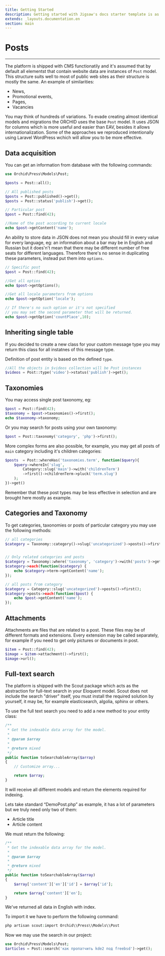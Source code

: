 ```yaml
---
title: Getting Started
description: Getting started with Jigsaw's docs starter template is as easy as 1, 2, 3.
extends: _layouts.documentation.en
section: main
---
```



# Posts
----------
The platform is shipped with CMS functionatily and it's assumed that by default all elementst that contain website data are instances of `Post` model.
This structure suits well to most of public web sites as their structure is mostly the same.
An example of similarities:
- News,
- Promotional events,
- Pages,
- Vacancies

You may think of hundreds of variations. To evade creating almost identical models and migrations the ORCHID uses the base `Post` model. It uses JSON for columns which is more useful and easier than EAV, besides it allows internationalization. 
Some of the approaches we reproduced intentionally using Laravel WordPress wchich will allow you to be more effective.

## Data acquisition
You can get an information from database with the following commands:

```php
use Orchid\Press\Models\Post;

$posts = Post::all();
```

```php
// All published posts
$posts = Post::published()->get();
$posts = Post::status('publish')->get();

// Particular post
$post = Post::find(42);

//Name of the post according to current locale
echo $post->getContent('name');

```


An ability to store data in JSON does not mean you should fill in every value for every language, eg: an information about a bar may be in English and Russian but it does'n't mean that there may be different number of free seats for different languages. Therefore there's no sense in duplicating these parameters, instead put them into `options`.


```php
// Specific post
$post = Post::find(42);

//Get all optios 
echo $post->getOptions();

//Get all locale parameters from options
echo $post->getOption('locale');

// If there's no such option or it's not specified
// you may set the second parameter that will be returned.
echo $post->getOption('countPlace',10);

```





## Inheriting single table

If you decided to create a new class for your custom message type you may return this class for all instatnes of this message type.

Definition of post entity is based on the defined `type`.
```php
//All the objects in $videos collection will be Post instances
$videos = Post::type('video')->status('publish')->get();
```


## Taxonomies

You may access single post taxonomy, eg:

```php
$post = Post::find(42);
$taxonomy = $post->taxonomies()->first();
echo $taxonomy->taxonomy;
```

Or you may search for posts using your own taxonomy:

```php
$post = Post::taxonomy('category', 'php')->first();
```


More complex forms are also possible, for example, you may get all posts of `main` category including it's children categories:

```php
$posts  = Post::whereHas('taxonomies.term', function($query){
	$query->whereIn('slug',
	    Category::slug('main')->with('childrenTerm')
	    ->first()->childrenTerm->pluck('term.slug')
	);
})->get()
```

Remember that these post types may be less effective in selection and are brought here mostly as example.

## Categories and Taxonomy
To get categories, taxonomies or posts of particular category you may use the following methods:

```php
// all categories
$category = Taxonomy::category()->slug('uncategorized')->posts()->first();


// Only related categories and posts
$category = Taxonomy::where('taxonomy', 'category')->with('posts')->get();
$category->each(function($category) {
    echo $category->term->getContent('name');
});

// all posts from category
$category = Category::slug('uncategorized')->posts()->first();
$category->posts->each(function($post) {
    echo $post->getContent('name');
});
```


## Attachments

Attachments are files that are related to a post. These files may be of different formats and extensions.
Every extension may be called separately, for example if you need to get only pictures or documents in post.

```php
$item = Post::find(42);
$image = $item->attachment()->first();
$image->url();
```

## Full-text search

The platform is shipped with the Scout package which acts as the abstraction for full-text search in your Eloquent model. 
Scout does not include the search "driver" itself, you must install the required solution by yourself, it may be, for example elasticsearch, algolia, sphinx or others.


To use the full text search you need to add a new method to your entity class:

```php
/**
 * Get the indexable data array for the model.
 *
 * @param $array
 *
 * @return mixed
 */
public function toSearchableArray($array)
{
    // Customize array...

    return $array;
}
```


It will receive all different models and return the elements required for indexing.

Lets take standard “DemoPost.php” as example, it has a lot of parameters but we truly need only two of them:

- Article title
- Article content

We must return the following:

```php
/**
 * Get the indexable data array for the model.
 *
 * @param $array
 *
 * @return mixed
 */
public function toSearchableArray($array)
{
    $array['content']['en']['id'] = $array['id'];

    return $array['content']['en'];
}
```

We've returned all data in English with index.

To import it we have to perform the following command:

```php
php artisan scout:import Orchid\\Press\\Models\\Post
```

Now we may use the search in our project:

```php
use Orchid\Press\Models\Post;
$articles = Post::search('как пропатчить kde2 под freebsd')->get();
```

